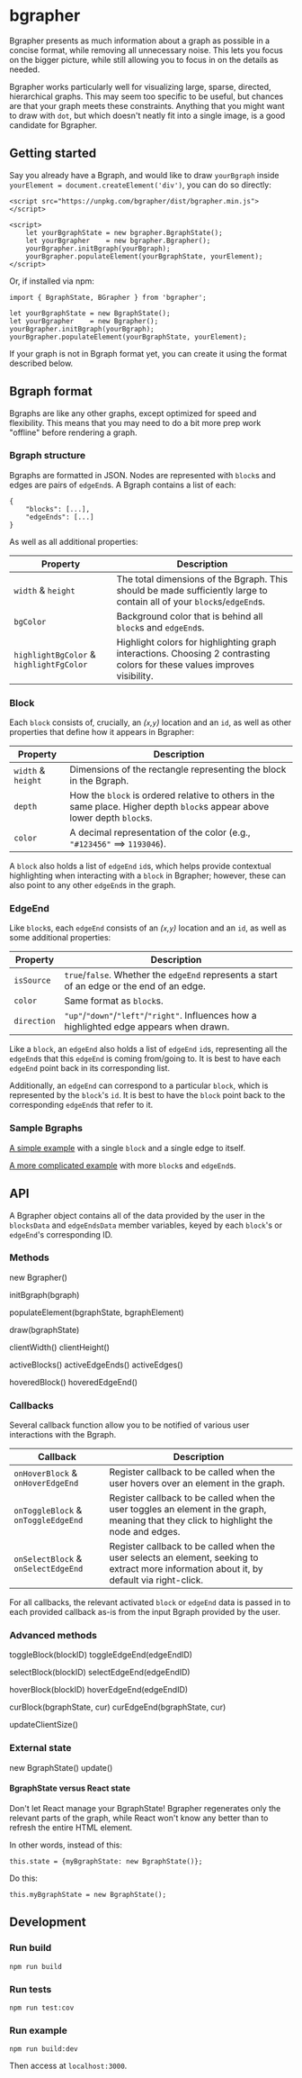 # bgrapher

Bgrapher presents as much information about a graph as possible in a concise format, while removing all unnecessary noise. 
This lets you focus on the bigger picture, while still allowing you to focus in on the details as needed.

Bgrapher works particularly well for visualizing large, sparse, directed, hierarchical graphs. 
This may seem too specific to be useful, but chances are that your graph meets these constraints. 
Anything that you might want to draw with `dot`, but which doesn't neatly fit into a single image, is a good candidate for Bgrapher.

## Getting started

Say you already have a Bgraph, and would like to draw `yourBgraph` inside `yourElement = document.createElement('div')`, you can do so directly:

```
<script src="https://unpkg.com/bgrapher/dist/bgrapher.min.js"></script>

<script>
    let yourBgraphState = new bgrapher.BgraphState();
    let yourBgrapher    = new bgrapher.Bgrapher();
    yourBgrapher.initBgraph(yourBgraph);
    yourBgrapher.populateElement(yourBgraphState, yourElement);
</script>
```

Or, if installed via npm:

```
import { BgraphState, BGrapher } from 'bgrapher';

let yourBgraphState = new BgraphState();
let yourBgrapher    = new Bgrapher();
yourBgrapher.initBgraph(yourBgraph);
yourBgrapher.populateElement(yourBgraphState, yourElement);
```

If your graph is not in Bgraph format yet, you can create it using the format described below.

## Bgraph format

Bgraphs are like any other graphs, except optimized for speed and flexibility. 
This means that you may need to do a bit more prep work "offline" before rendering a graph.

### Bgraph structure

Bgraphs are formatted in JSON. Nodes are represented with `block`s and edges are pairs of `edgeEnd`s. 
A Bgraph contains a list of each:

```
{
    "blocks": [...],
    "edgeEnds": [...]
}
```

As well as all additional properties:

| Property                                | Description                                                                                                               |
| --------------------------------------- | ------------------------------------------------------------------------------------------------------------------------- |
| `width` & `height`                      | The total dimensions of the Bgraph. This should be made sufficiently large to contain all of your `block`s/`edgeEnd`s.    |
| `bgColor`                               | Background color that is behind all `block`s and `edgeEnd`s.                                                              |
| `highlightBgColor` & `highlightFgColor` | Highlight colors for highlighting graph interactions. Choosing 2 contrasting colors for these values improves visibility. |

### Block

Each `block` consists of, crucially, an _(`x`,`y`)_ location and an `id`, as well as other properties that define how it appears in Bgrapher:

| Property                                | Description                                                                                                               |
| --------------------------------------- | ------------------------------------------------------------------------------------------------------------------------- |
| `width` & `height`                      | Dimensions of the rectangle representing the block in the Bgraph.                                                         |
| `depth`                                 | How the `block` is ordered relative to others in the same place. Higher depth `block`s appear above lower depth `block`s. |
| `color`                                 | A decimal representation of the color (e.g., `"#123456"` ==> `1193046`).                                                  |

A `block` also holds a list of `edgeEnd` `id`s, which helps provide contextual highlighting when interacting with a `block` in Bgrapher; however, these can also point to any other `edgeEnd`s in the graph.

### EdgeEnd

Like `block`s, each `edgeEnd` consists of an _(`x`,`y`)_ location and an `id`, as well as some additional properties:

| Property                                | Description                                                                                                               |
| --------------------------------------- | ------------------------------------------------------------------------------------------------------------------------- |
| `isSource`                              | `true`/`false`. Whether the `edgeEnd` represents a start of an edge or the end of an edge.                                |
| `color`                                 | Same format as `block`s.                                                                                                  |
| `direction`                             | `"up"`/`"down"`/`"left"`/`"right"`. Influences how a highlighted edge appears when drawn.                                 |

Like a `block`, an `edgeEnd` also holds a list of `edgeEnd` `id`s, representing all the `edgeEnd`s that this `edgeEnd` is coming from/going to. 
It is best to have each `edgeEnd` point back in its corresponding list.

Additionally, an `edgeEnd` can correspond to a particular `block`, which is represented by the `block`'s `id`. 
It is best to have the `block` point back to the corresponding `edgeEnd`s that refer to it.

### Sample Bgraphs

[A simple example](test/bgraphs/oneedge.json) with a single `block` and a single edge to itself.

[A more complicated example](test/bgraphs/default.json) with more `block`s and `edgeEnd`s.

## API

A Bgrapher object contains all of the data provided by the user in the `blocksData` and `edgeEndsData` member variables, keyed by each `block`'s or `edgeEnd`'s corresponding ID.

### Methods

new Bgrapher()

initBgraph(bgraph)

populateElement(bgraphState, bgraphElement)

draw(bgraphState)

clientWidth()
clientHeight()

activeBlocks()
activeEdgeEnds()
activeEdges()

hoveredBlock()
hoveredEdgeEnd()

### Callbacks

Several callback function allow you to be notified of various user interactions with the Bgraph.

| Callback                            | Description                                                                                                                                |
| ----------------------------------- | ------------------------------------------------------------------------------------------------------------------------------------------ |
| `onHoverBlock` & `onHoverEdgeEnd`   | Register callback to be called when the user hovers over an element in the graph.                                                          |
| `onToggleBlock` & `onToggleEdgeEnd` | Register callback to be called when the user toggles an element in the graph, meaning that they click to highlight the node and edges.     |
| `onSelectBlock` & `onSelectEdgeEnd` | Register callback to be called when the user selects an element, seeking to extract more information about it, by default via right-click. |

For all callbacks, the relevant activated `block` or `edgeEnd` data is passed in to each provided callback as-is from the input Bgraph provided by the user.

### Advanced methods

toggleBlock(blockID)
toggleEdgeEnd(edgeEndID)

selectBlock(blockID)
selectEdgeEnd(edgeEndID)

hoverBlock(blockID)
hoverEdgeEnd(edgeEndID)

curBlock(bgraphState, cur)
curEdgeEnd(bgraphState, cur)

updateClientSize()

### External state

new BgraphState()
update()

#### BgraphState versus React state

Don't let React manage your BgraphState! 
Bgrapher regenerates only the relevant parts of the graph, while React won't know any better than to refresh the entire HTML element.

In other words, instead of this:

```
this.state = {myBgraphState: new BgraphState()};
```

Do this:

```
this.myBgraphState = new BgraphState();
```

## Development

### Run build

```
npm run build
```

### Run tests

```
npm run test:cov
```

### Run example

```
npm run build:dev
```

Then access at `localhost:3000`.
